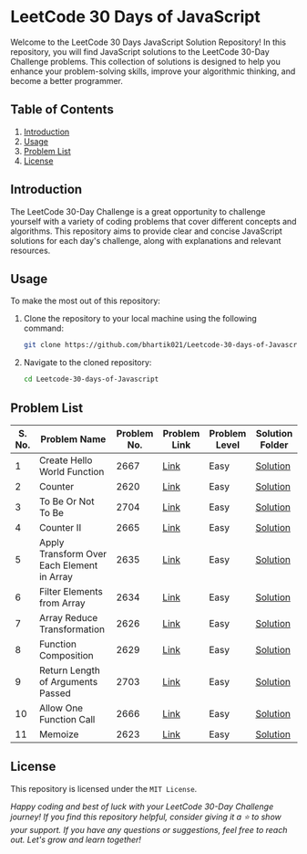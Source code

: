 # LeetCode 30 Days of JavaScript

Welcome to the LeetCode 30 Days JavaScript Solution Repository! In this repository, you will find JavaScript solutions to the LeetCode 30-Day Challenge problems. This collection of solutions is designed to help you enhance your problem-solving skills, improve your algorithmic thinking, and become a better programmer.

## Table of Contents

1. [Introduction](#introduction)
2. [Usage](#usage)
3. [Problem List](#problem-list)
5. [License](#license)

## Introduction

The LeetCode 30-Day Challenge is a great opportunity to challenge yourself with a variety of coding problems that cover different concepts and algorithms. This repository aims to provide clear and concise JavaScript solutions for each day's challenge, along with explanations and relevant resources.

## Usage

To make the most out of this repository:

1. Clone the repository to your local machine using the following command:
   ```bash
   git clone https://github.com/bhartik021/Leetcode-30-days-of-Javascript.git
   ```

2. Navigate to the cloned repository:
     ```bash
     cd Leetcode-30-days-of-Javascript
     ```

## Problem List
| S. No. | Problem Name | Problem No. | Problem Link | Problem Level | Solution Folder |
| ------ | ------------ | ----------- | ------------ | ------------- | -------- |
| 1 | Create Hello World Function | 2667 |[Link](https://leetcode.com/problems/create-hello-world-function/?envType=study-plan-v2&envId=30-days-of-javascript) | Easy | [Solution](https://github.com/bhartik021/LeetCode-30-Days-of-JavaScript/blob/main/2667.%20Create%20Hello%20World%20Function/Solution.js) |
| 2 | Counter | 2620 | [Link](https://leetcode.com/problems/counter/?envType=study-plan-v2&envId=30-days-of-javascript) | Easy | [Solution](https://github.com/bhartik021/LeetCode-30-Days-of-JavaScript/blob/main/2620.%20Counter/Solution.js) |
| 3 | To Be Or Not To Be | 2704 | [Link](https://leetcode.com/problems/to-be-or-not-to-be/?envType=study-plan-v2&envId=30-days-of-javascript) | Easy | [Solution](https://github.com/bhartik021/LeetCode-30-Days-of-JavaScript/blob/main/2704.%20To%20Be%20Or%20Not%20To%20Be/Solution.js) |
| 4 | Counter II | 2665 | [Link](https://leetcode.com/problems/counter-ii/?envType=study-plan-v2&envId=30-days-of-javascript) | Easy | [Solution](https://github.com/bhartik021/LeetCode-30-Days-of-JavaScript/blob/main/2665.%20Counter%20II/Solution.js) |
| 5 | Apply Transform Over Each Element in Array | 2635 | [Link](https://leetcode.com/problems/apply-transform-over-each-element-in-array/?envType=study-plan-v2&envId=30-days-of-javascript) | Easy | [Solution](https://github.com/bhartik021/LeetCode-30-Days-of-JavaScript/blob/main/2635.%20Apply%20Transform%20Over%20Each%20Element%20in%20Array/Solution.js) |
| 6 | Filter Elements from Array | 2634 | [Link](https://leetcode.com/problems/filter-elements-from-array/) | Easy | [Solution](https://github.com/bhartik021/LeetCode-30-Days-of-JavaScript/blob/main/2634.%20Filter%20Elements%20from%20Array/Solution.js) |
| 7 | Array Reduce Transformation | 2626 | [Link](https://leetcode.com/problems/array-reduce-transformation/) | Easy | [Solution](https://github.com/bhartik021/LeetCode-30-Days-of-JavaScript/blob/main/2626.%20Array%20Reduce%20Transformation/Solution.js) |
| 8 | Function Composition | 2629 | [Link](https://leetcode.com/problems/function-composition/) | Easy | [Solution](https://github.com/bhartik021/LeetCode-30-Days-of-JavaScript/blob/main/2629.%20Function%20Composition/Solution.js) |
| 9 | Return Length of Arguments Passed | 2703 | [Link](https://leetcode.com/problems/return-length-of-arguments-passed/) | Easy | [Solution](https://github.com/bhartik021/LeetCode-30-Days-of-JavaScript/blob/main/2703.%20Return%20Length%20of%20Arguments%20Passed/Solution.js) |
| 10 | Allow One Function Call | 2666 | [Link](https://leetcode.com/problems/allow-one-function-call/) | Easy | [Solution](https://github.com/bhartik021/LeetCode-30-Days-of-JavaScript/blob/main/2666.%20Allow%20One%20Function%20Call/Solution.js) |
| 11 | Memoize | 2623 | [Link](https://leetcode.com/problems/memoize/) | Easy | [Solution](https://github.com/bhartik021/LeetCode-30-Days-of-JavaScript/blob/main/2623.%20Memoize/Solution.js) |

## License
This repository is licensed under the `MIT License`.

_Happy coding and best of luck with your LeetCode 30-Day Challenge journey! If you find this repository helpful, consider giving it a ⭐ to show your support. If you have any questions or suggestions, feel free to reach out. Let's grow and learn together!_

